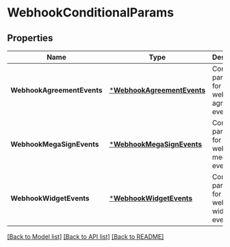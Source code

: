 # WebhookConditionalParams

## Properties
Name | Type | Description | Notes
------------ | ------------- | ------------- | -------------
**WebhookAgreementEvents** | [***WebhookAgreementEvents**](WebhookAgreementEvents.md) | Conditional parameters for webhook agreement events | [optional] [default to null]
**WebhookMegaSignEvents** | [***WebhookMegaSignEvents**](WebhookMegaSignEvents.md) | Conditional parameters for webhook megasign events | [optional] [default to null]
**WebhookWidgetEvents** | [***WebhookWidgetEvents**](WebhookWidgetEvents.md) | Conditional parameters for webhook widget events | [optional] [default to null]

[[Back to Model list]](../README.md#documentation-for-models) [[Back to API list]](../README.md#documentation-for-api-endpoints) [[Back to README]](../README.md)


